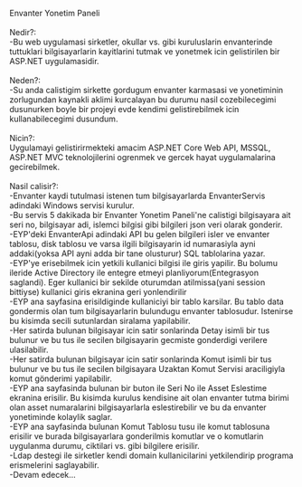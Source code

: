 Envanter Yonetim Paneli<br /><br />
Nedir?:<br />
-Bu web uygulamasi sirketler, okullar vs. gibi kuruluslarin envanterinde tuttuklari bilgisayarlarin kayitlarini tutmak ve yonetmek icin gelistirilen bir ASP.NET uygulamasidir.<br />
<br />
Neden?:<br />
-Su anda calistigim sirkette gordugum envanter karmasasi ve yonetiminin zorlugundan kaynakli aklimi kurcalayan bu durumu nasil cozebilecegimi dusunurken boyle bir projeyi evde kendimi gelistirebilmek icin kullanabilecegimi dusundum.<br />
<br />
Nicin?:<br />
Uygulamayi gelistirirmekteki amacim ASP.NET Core Web API, MSSQL, ASP.NET MVC teknolojilerini ogrenmek ve gercek hayat uygulamalarina gecirebilmek.<br />
<br />
Nasil calisir?:<br />
-Envanter kaydi tutulmasi istenen tum bilgisayarlarda EnvanterServis adindaki Windows servisi kurulur.<br />
-Bu servis 5 dakikada bir Envanter Yonetim Paneli'ne calistigi bilgisayara ait seri no, bilgisayar adi, islemci bilgisi gibi bilgileri json veri olarak gonderir.<br />
-EYP'deki EnvanterApi adindaki API bu gelen bilgileri isler ve envanter tablosu, disk tablosu ve varsa ilgili bilgisayarin id numarasiyla ayni addaki(yoksa API ayni adda bir tane olusturur) SQL tablolarina yazar.<br />
-EYP'ye erisebilmek icin yetkili kullanici bilgisi ile giris yapilir. Bu bolumu ileride Active Directory ile entegre etmeyi planliyorum(Entegrasyon saglandi). Eger kullanici bir sekilde oturumdan atilmissa(yani session bittiyse) kullanici giris ekranina geri yonlendirilir<br />
-EYP ana sayfasina erisildiginde kullaniciyi bir tablo karsilar. Bu tablo data gondermis olan tum bilgisayarlarin bulundugu envanter tablosudur. Istenirse bu kisimda secili sutunlardan siralama yapilabilir.<br />
-Her satirda bulunan bilgisayar icin satir sonlarinda Detay isimli bir tus bulunur ve bu tus ile secilen bilgisayarin gecmiste gonderdigi verilere ulasilabilir.<br />
-Her satirda bulunan bilgisayar icin satir sonlarinda Komut isimli bir tus bulunur ve bu tus ile secilen bilgisayara Uzaktan Komut Servisi araciligiyla komut gönderimi yapilabilir.<br />
-EYP ana sayfasinda bulunan bir buton ile Seri No ile Asset Eslestime ekranina erisilir. Bu kisimda kurulus kendisine ait olan envanter tutma birimi olan asset numaralarini bilgisayarlarla eslestirebilir ve bu da envanter yonetiminde kolaylik saglar.<br />
-EYP ana sayfasinda bulunan Komut Tablosu tusu ile komut tablosuna erisilir ve burada bilgisayarlara gonderilmis komutlar ve o komutlarin uygulanma durumu, ciktilari vs. gibi bilgilere erisilir.<br />
-Ldap destegi ile sirketler kendi domain kullanicilarini yetkilendirip programa erismelerini saglayabilir.<br />
-Devam edecek...
